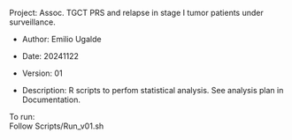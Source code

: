 Project: Assoc. TGCT PRS and relapse in stage I tumor patients under surveillance.
- Author: Emilio Ugalde
- Date: 20241122
- Version: 01 

- Description: 
R scripts to perfom statistical analysis. 
See analysis plan in Documentation.

To run: \
Follow Scripts/Run_v01.sh
